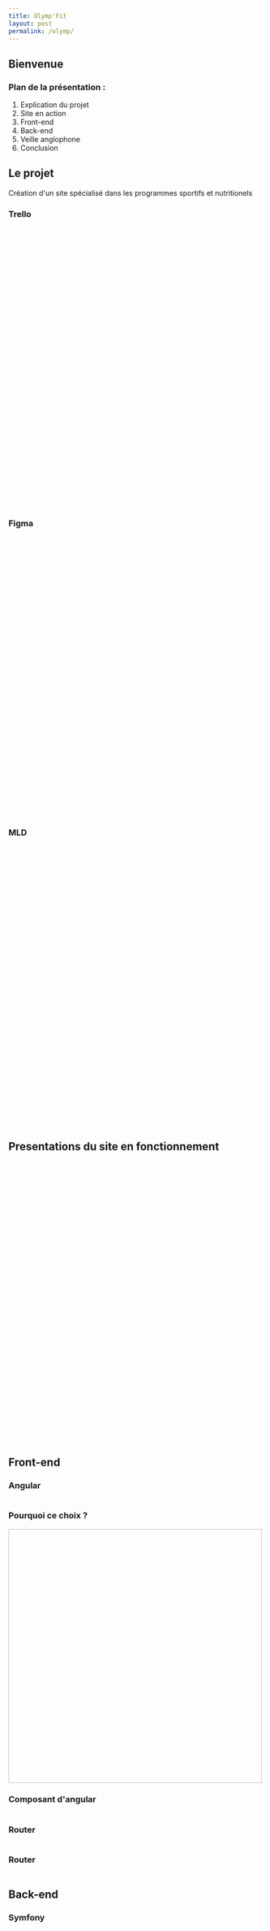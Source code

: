 ```yaml
---
title: Olymp'Fit
layout: post
permalink: /olymp/
---
```


<section>
    <h1>Bienvenue</h1>
    <h3>Plan de la présentation : </h3>
    <ol>
    <li>Explication du projet</li>
    <li>Site en action</li>
    <li>Front-end</li>
    <li>Back-end</li>
    <li>Veille anglophone</li>
    <li>Conclusion</li>
    </ol>
</section>

<section>
    <section>
        <h2>Le projet</h2>
        <p>
            Création d'un site spécialisé dans les programmes sportifs et nutritionels 
        </p>
    </section>
    <section>
        <h3>Trello</h3>
        <p>
            <img height="550" data-src="{{ 'images/olymp/logo.png' | relative_url }}">
        </p>
    </section>
        <section>
        <h3>Figma</h3>
        <p>
            <img height="550" data-src="{{ 'images/olymp/logo.png' | relative_url }}">
        </p>
    </section>
        <section>
        <h3>MLD</h3>
        <p>
            <img height="550" data-src="{{ 'images/olymp/logo.png' | relative_url }}">
        </p>
    </section>
</section>

<section>
    <h2>Presentations du site en fonctionnement</h2>
    <p>
       <img height="550" data-src="{{ 'images/olymp/logo.png' | relative_url }}">
    </p>
</section>

<section>
    <section>
        <h2>Front-end</h2>
        <h3>Angular</h3>
        <p>
            <img  data-src="{{ 'images/olymp/angular.png' | relative_url }}">
        </p>
    </section>
    <section>
        <h3>Pourquoi ce choix ?</h3>
        <p>
            <img height="500" width="500" data-src="{{ 'images/olymp/spa.png' | relative_url }}">
        </p> 
    </section>
    <section>
        <h3>Composant d'angular</h3>
        <p>
            <img data-src="{{ 'images/olymp/composant.png' | relative_url }}">
        </p> 
    </section>
    <section>
        <h3>Router</h3>
        <p>
            <img data-src="{{ 'images/olymp/routing.png' | relative_url }}">
        </p> 
    </section>
     <section>
        <h3>Router</h3>
        <p>
            <img data-src="{{ 'images/olymp/routing.png' | relative_url }}">
        </p> 
    </section>
</section>

<section>
    <section>
    <h2>Back-end</h2>
    <h3>Symfony</h3>
    <img data-src="{{ 'images/olymp/symfony.png' | relative_url }}">
</section>

<section>
    <img height= "750" data-src="{{ 'images/modal.png' | relative_url }}">
</section>

<section>
    <h2>Modal connexion</h2>
    <img data-src="{{ 'images/scriptModal.png' | relative_url }}">
</section>
</section>

<section>
    <section>
        <h2>Veille anglophone</h2>
        <img data-src="{{ 'images/triHtml.png' | relative_url }}">
    </section>
    <section>
        <h2>Script de tri</h2>
        <img height = "600" data-src="{{ 'images/triphp.png' | relative_url }}">
    </section>
</section>

<section>
    <section> 
        <h2>Conclusion</h2>
        <img data-src="{{ 'images/table.jpg' | relative_url }}">
    </section>
    <section> 
        <h2>BDD</h2>
        <img data-src="{{ 'images/collaborateur.jpg' | relative_url }}">
    </section>
    <section> 
        <h2>BDD</h2>
        <img data-src="{{ 'images/client.jpg' | relative_url }}">
    </section>
</section>

<section>
    <h2>Merci pour votre écoute</h2>
</section>
